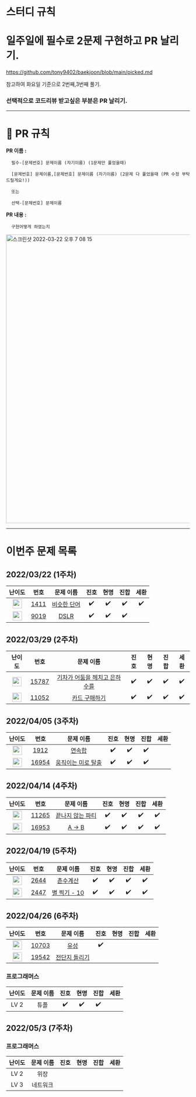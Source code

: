 # 스터디 규칙

# 일주일에 필수로 2문제 구현하고 PR 날리기.

https://github.com/tony9402/baekjoon/blob/main/picked.md

참고하여 화요일 기준으로 2번째,3번째 풀기.

### 선택적으로 코드리뷰 받고싶은 부분은 PR 날리기.

---

# 🙏 PR 규칙

**PR 이름 :**

      필수-[문제번호] 문제이름 (자기이름) (1문제만 풀었을때)

      [문제번호] 문제이름,[문제번호] 문제이름 (자기이름) (2문제 다 풀었을때 (PR 수정 부탁드릴게요!))

      또는

      선택-[문제번호] 문제이름

**PR 내용 :**

      구현어떻게 하였는지

<img width="790" alt="스크린샷 2022-03-22 오후 7 08 15" src="https://user-images.githubusercontent.com/81306489/159456879-4e6fbb81-756f-4f08-89ed-2d8603e9cbdc.png">

---

# 이번주 문제 목록

## 2022/03/22 (1주차)

|                                       난이도                                       |                     번호                     |                      문제 이름                      |        진호        |        현명        |        진합        |        세환        |
| :--------------------------------------------------------------------------------: | :------------------------------------------: | :-------------------------------------------------: | :----------------: | :----------------: | :----------------: | :----------------: |
| <img height="25px" width="25px" src="https://static.solved.ac/tier_small/9.svg"/>  | [1411](https://www.acmicpc.net/problem/1411) | [비슷한 단어](https://www.acmicpc.net/problem/1411) | :heavy_check_mark: | :heavy_check_mark: | :heavy_check_mark: | :heavy_check_mark: |
| <img height="25px" width="25px" src="https://static.solved.ac/tier_small/12.svg"/> | [9019](https://www.acmicpc.net/problem/9019) |    [DSLR](https://www.acmicpc.net/problem/9019)     | :heavy_check_mark: | :heavy_check_mark: | :heavy_check_mark: |                    |

## 2022/03/29 (2주차)

|                                       난이도                                       |                      번호                      |                               문제 이름                                |        진호        |        현명        |        진합        |        세환        |
| :--------------------------------------------------------------------------------: | :--------------------------------------------: | :--------------------------------------------------------------------: | :----------------: | :----------------: | :----------------: | :----------------: |
| <img height="25px" width="25px" src="https://static.solved.ac/tier_small/9.svg"/>  | [15787](https://www.acmicpc.net/problem/15787) | [기차가 어둠을 헤치고 은하수를](https://www.acmicpc.net/problem/15787) | :heavy_check_mark: | :heavy_check_mark: | :heavy_check_mark: | :heavy_check_mark: |
| <img height="25px" width="25px" src="https://static.solved.ac/tier_small/10.svg"/> | [11052](https://www.acmicpc.net/problem/11052) |         [카드 구매하기](https://www.acmicpc.net/problem/11052)         | :heavy_check_mark: | :heavy_check_mark: | :heavy_check_mark: | :heavy_check_mark: |

## 2022/04/05 (3주차)

|                                       난이도                                       |                      번호                      |                          문제 이름                          |        진호        |        현명        |        진합        | 세환 |
| :--------------------------------------------------------------------------------: | :--------------------------------------------: | :---------------------------------------------------------: | :----------------: | :----------------: | :----------------: | :--: |
| <img height="25px" width="25px" src="https://static.solved.ac/tier_small/9.svg"/>  |  [1912](https://www.acmicpc.net/problem/1912)  |       [연속합](https://www.acmicpc.net/problem/1912)        | :heavy_check_mark: | :heavy_check_mark: | :heavy_check_mark: |      |
| <img height="25px" width="25px" src="https://static.solved.ac/tier_small/12.svg"/> | [16954](https://www.acmicpc.net/problem/16954) | [움직이는 미로 탈출](https://www.acmicpc.net/problem/16954) | :heavy_check_mark: | :heavy_check_mark: | :heavy_check_mark: |      |

## 2022/04/14 (4주차)

|                                       난이도                                       |                      번호                      |                         문제 이름                         |        진호        |        현명        |        진합        |        세환        |
| :--------------------------------------------------------------------------------: | :--------------------------------------------: | :-------------------------------------------------------: | :----------------: | :----------------: | :----------------: | :----------------: |
| <img height="25px" width="25px" src="https://static.solved.ac/tier_small/10.svg"/> | [11265](https://www.acmicpc.net/problem/11265) | [끝나지 않는 파티](https://www.acmicpc.net/problem/11265) | :heavy_check_mark: | :heavy_check_mark: | :heavy_check_mark: | :heavy_check_mark: |
| <img height="25px" width="25px" src="https://static.solved.ac/tier_small/10.svg"/> | [16953](https://www.acmicpc.net/problem/16953) |      [A → B](https://www.acmicpc.net/problem/16953)       | :heavy_check_mark: | :heavy_check_mark: | :heavy_check_mark: | :heavy_check_mark: |

## 2022/04/19 (5주차)

|                                       난이도                                       |                     번호                     |                      문제 이름                       |        진호        |        현명        |        진합        |        세환        |
| :--------------------------------------------------------------------------------: | :------------------------------------------: | :--------------------------------------------------: | :----------------: | :----------------: | :----------------: | :----------------: |
| <img height="25px" width="25px" src="https://static.solved.ac/tier_small/9.svg"/>  | [2644](https://www.acmicpc.net/problem/2644) |   [촌수계산](https://www.acmicpc.net/problem/2644)   | :heavy_check_mark: | :heavy_check_mark: | :heavy_check_mark: | :heavy_check_mark: |
| <img height="25px" width="25px" src="https://static.solved.ac/tier_small/10.svg"/> | [2447](https://www.acmicpc.net/problem/2447) | [별 찍기 - 10](https://www.acmicpc.net/problem/2447) | :heavy_check_mark: | :heavy_check_mark: | :heavy_check_mark: | :heavy_check_mark: |

## 2022/04/26 (6주차)

|                                       난이도                                       |                      번호                      |                       문제 이름                        |        진호        | 현명 | 진합 | 세환 |
| :--------------------------------------------------------------------------------: | :--------------------------------------------: | :----------------------------------------------------: | :----------------: | :--: | :--: | :--: |
| <img height="25px" width="25px" src="https://static.solved.ac/tier_small/9.svg"/>  | [10703](https://www.acmicpc.net/problem/10703) |     [유성](https://www.acmicpc.net/problem/10703)      | :heavy_check_mark: |      |      |      |
| <img height="25px" width="25px" src="https://static.solved.ac/tier_small/12.svg"/> | [19542](https://www.acmicpc.net/problem/19542) | [전단지 돌리기](https://www.acmicpc.net/problem/19542) |                    |      |      |      |

### 프로그래머스

| 난이도 | 문제 이름 |        진호        |        현명        |        진합        | 세환 |
| :----: | :-------: | :----------------: | :----------------: | :----------------: | :--: |
|  LV 2  |   튜플    | :heavy_check_mark: | :heavy_check_mark: | :heavy_check_mark: |      |

## 2022/05/3 (7주차)

### 프로그래머스

| 난이도 | 문제 이름 | 진호 | 현명 | 진합 | 세환 |
| :----: | :-------: | :--: | :--: | :--: | :--: |
|  LV 2  |   위장    |      |      |      |      |
|  LV 3  | 네트워크  |      |      |      |      |
